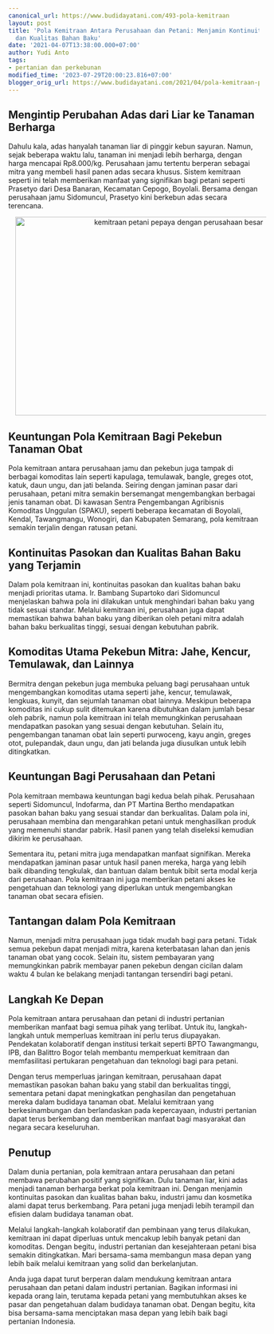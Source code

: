 ```yaml
---
canonical_url: https://www.budidayatani.com/493-pola-kemitraan
layout: post
title: 'Pola Kemitraan Antara Perusahaan dan Petani: Menjamin Kontinuitas Pasokan
  dan Kualitas Bahan Baku'
date: '2021-04-07T13:38:00.000+07:00'
author: Yudi Anto
tags:
- pertanian dan perkebunan
modified_time: '2023-07-29T20:00:23.816+07:00'
blogger_orig_url: https://www.budidayatani.com/2021/04/pola-kemitraan-pekebun-tanam-perusahaan.html
---
```


<h2>Mengintip Perubahan Adas dari Liar ke Tanaman Berharga</h2><p>Dahulu kala, adas hanyalah tanaman liar di pinggir kebun sayuran. Namun, sejak beberapa waktu lalu, tanaman ini menjadi lebih berharga, dengan harga mencapai Rp8.000/kg. Perusahaan jamu tertentu berperan sebagai mitra yang membeli hasil panen adas secara khusus. Sistem kemitraan seperti ini telah memberikan manfaat yang signifikan bagi petani seperti Prasetyo dari Desa Banaran, Kecamatan Cepogo, Boyolali. Bersama dengan perusahaan jamu Sidomuncul, Prasetyo kini berkebun adas secara terencana.</p><div class="separator" style="clear: both; text-align: center;"><a href="https://blogger.googleusercontent.com/img/b/R29vZ2xl/AVvXsEhs2XWbWB8kns9PZMftTawjsEZfChwg1-CN4wvi637IKYTlwQLrkA63mXTgD0o6HG2eWWRC40VhvKGXgX35euW1XCi40uGw7LRAX9inE4riL61aArhVkxBx9WzUBi7FStbzXPxosLoY4oAEaPN6j4WFgcIRNHnfhL_02WGM3Oeg1mnvoUd_9132aBVADKd_/s1925/petani.jpg" imageanchor="1" style="margin-left: 1em; margin-right: 1em;"><img alt="kemitraan petani pepaya dengan perusahaan besar" border="0" data-original-height="1200" data-original-width="1925" height="398" src="https://blogger.googleusercontent.com/img/b/R29vZ2xl/AVvXsEhs2XWbWB8kns9PZMftTawjsEZfChwg1-CN4wvi637IKYTlwQLrkA63mXTgD0o6HG2eWWRC40VhvKGXgX35euW1XCi40uGw7LRAX9inE4riL61aArhVkxBx9WzUBi7FStbzXPxosLoY4oAEaPN6j4WFgcIRNHnfhL_02WGM3Oeg1mnvoUd_9132aBVADKd_/w640-h398/petani.jpg" width="640" /></a></div><h2>Keuntungan Pola Kemitraan Bagi Pekebun Tanaman Obat</h2><p>Pola kemitraan antara perusahaan jamu dan pekebun juga tampak di berbagai komoditas lain seperti kapulaga, temulawak, bangle, greges otot, katuk, daun ungu, dan jati belanda. Seiring dengan jaminan pasar dari perusahaan, petani mitra semakin bersemangat mengembangkan berbagai jenis tanaman obat. Di kawasan Sentra Pengembangan Agribisnis Komoditas Unggulan (SPAKU), seperti beberapa kecamatan di Boyolali, Kendal, Tawangmangu, Wonogiri, dan Kabupaten Semarang, pola kemitraan semakin terjalin dengan ratusan petani.</p><h2>Kontinuitas Pasokan dan Kualitas Bahan Baku yang Terjamin</h2><p>Dalam pola kemitraan ini, kontinuitas pasokan dan kualitas bahan baku menjadi prioritas utama. Ir. Bambang Supartoko dari Sidomuncul menjelaskan bahwa pola ini dilakukan untuk menghindari bahan baku yang tidak sesuai standar. Melalui kemitraan ini, perusahaan juga dapat memastikan bahwa bahan baku yang diberikan oleh petani mitra adalah bahan baku berkualitas tinggi, sesuai dengan kebutuhan pabrik.</p><h2>Komoditas Utama Pekebun Mitra: Jahe, Kencur, Temulawak, dan Lainnya</h2><p>Bermitra dengan pekebun juga membuka peluang bagi perusahaan untuk mengembangkan komoditas utama seperti jahe, kencur, temulawak, lengkuas, kunyit, dan sejumlah tanaman obat lainnya. Meskipun beberapa komoditas ini cukup sulit ditemukan karena dibutuhkan dalam jumlah besar oleh pabrik, namun pola kemitraan ini telah memungkinkan perusahaan mendapatkan pasokan yang sesuai dengan kebutuhan. Selain itu, pengembangan tanaman obat lain seperti purwoceng, kayu angin, greges otot, pulepandak, daun ungu, dan jati belanda juga diusulkan untuk lebih ditingkatkan.</p><h2>Keuntungan Bagi Perusahaan dan Petani</h2><p>Pola kemitraan membawa keuntungan bagi kedua belah pihak. Perusahaan seperti Sidomuncul, Indofarma, dan PT Martina Bertho mendapatkan pasokan bahan baku yang sesuai standar dan berkualitas. Dalam pola ini, perusahaan membina dan mengarahkan petani untuk menghasilkan produk yang memenuhi standar pabrik. Hasil panen yang telah diseleksi kemudian dikirim ke perusahaan.</p><p>Sementara itu, petani mitra juga mendapatkan manfaat signifikan. Mereka mendapatkan jaminan pasar untuk hasil panen mereka, harga yang lebih baik dibanding tengkulak, dan bantuan dalam bentuk bibit serta modal kerja dari perusahaan. Pola kemitraan ini juga memberikan petani akses ke pengetahuan dan teknologi yang diperlukan untuk mengembangkan tanaman obat secara efisien.</p><h2>Tantangan dalam Pola Kemitraan</h2><p>Namun, menjadi mitra perusahaan juga tidak mudah bagi para petani. Tidak semua pekebun dapat menjadi mitra, karena keterbatasan lahan dan jenis tanaman obat yang cocok. Selain itu, sistem pembayaran yang memungkinkan pabrik membayar panen pekebun dengan cicilan dalam waktu 4 bulan ke belakang menjadi tantangan tersendiri bagi petani.</p><h2>Langkah Ke Depan</h2><p>Pola kemitraan antara perusahaan dan petani di industri pertanian memberikan manfaat bagi semua pihak yang terlibat. Untuk itu, langkah-langkah untuk memperluas kemitraan ini perlu terus diupayakan. Pendekatan kolaboratif dengan institusi terkait seperti BPTO Tawangmangu, IPB, dan Balittro Bogor telah membantu memperkuat kemitraan dan memfasilitasi pertukaran pengetahuan dan teknologi bagi para petani.</p><p>Dengan terus memperluas jaringan kemitraan, perusahaan dapat memastikan pasokan bahan baku yang stabil dan berkualitas tinggi, sementara petani dapat meningkatkan penghasilan dan pengetahuan mereka dalam budidaya tanaman obat. Melalui kemitraan yang berkesinambungan dan berlandaskan pada kepercayaan, industri pertanian dapat terus berkembang dan memberikan manfaat bagi masyarakat dan negara secara keseluruhan.</p><h2>Penutup</h2><p>Dalam dunia pertanian, pola kemitraan antara perusahaan dan petani membawa perubahan positif yang signifikan. Dulu tanaman liar, kini adas menjadi tanaman berharga berkat pola kemitraan ini. Dengan menjamin kontinuitas pasokan dan kualitas bahan baku, industri jamu dan kosmetika alami dapat terus berkembang. Para petani juga menjadi lebih terampil dan efisien dalam budidaya tanaman obat.</p><p>Melalui langkah-langkah kolaboratif dan pembinaan yang terus dilakukan, kemitraan ini dapat diperluas untuk mencakup lebih banyak petani dan komoditas. Dengan begitu, industri pertanian dan kesejahteraan petani bisa semakin ditingkatkan. Mari bersama-sama membangun masa depan yang lebih baik melalui kemitraan yang solid dan berkelanjutan.</p><p>Anda juga dapat turut berperan dalam mendukung kemitraan antara perusahaan dan petani dalam industri pertanian. Bagikan informasi ini kepada orang lain, terutama kepada petani yang membutuhkan akses ke pasar dan pengetahuan dalam budidaya tanaman obat. Dengan begitu, kita bisa bersama-sama menciptakan masa depan yang lebih baik bagi pertanian Indonesia.</p>